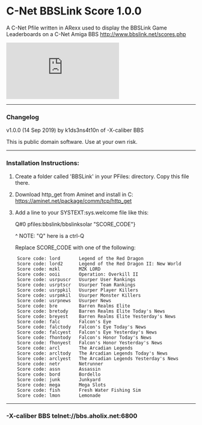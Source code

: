 # C-Net BBSLink Score 1.0.0 

A C-Net Pfile written in ARexx used to display the BBSLink Game Leaderboards on a C-Net Amiga BBS 
http://www.bbslink.net/scores.php

![BBSLink.net LORD Leaderboard](http://games.bbslink.net/score.php?door=lord&type=image)



**************************************************************************

### Changelog
                                                                   
v1.0.0 (14 Sep 2019) by k1ds3ns4t10n of -X-caliber BBS                                
                                                                    
This is public domain software. Use at your own risk.                                              
**************************************************************************

### Installation Instructions:

1.  Create a folder called 'BBSLink' in your PFiles: directory.
    Copy this file there.
    
2.  Download http_get from Aminet and install in C:
    https://aminet.net/package/comm/tcp/http_get
    
3.  Add a line to your SYSTEXT:sys.welcome file like this:
    
    Q#0 pfiles:bbslink/bbslinksolar "SCORE_CODE"}

    ^ NOTE: "Q" here is a ctrl-Q

    Replace SCORE_CODE with one of the following: 
```
    Score code: lord       Legend of the Red Dragon   
    Score code: lord2      Legend of the Red Dragon II: New World   
    Score code: mzkl       MZK LORD   
    Score code: ooii       Operation: Overkill II   
    Score code: usrpuscr   Usurper User Rankings   
    Score code: usrptscr   Usurper Team Rankings   
    Score code: usrppkil   Usurper Player Killers   
    Score code: usrpmkil   Usurper Monster Killers    
    Score code: usrpnews   Usurper News    
    Score code: bre        Barren Realms Elite   
    Score code: bretody    Barren Realms Elite Today's News   
    Score code: breyest    Barren Realms Elite Yesterday's News     
    Score code: falc       Falcon's Eye   
    Score code: falctody   Falcon's Eye Today's News   
    Score code: falcyest   Falcon's Eye Yesterday's News       
    Score code: fhontody   Falcon's Honor Today's News   
    Score code: fhonyest   Falcon's Honor Yesterday's News   
    Score code: arcl       The Arcadian Legends    
    Score code: arcltody   The Arcadian Legends Today's News   
    Score code: arclyest   The Arcadian Legends Yesterday's News   
    Score code: netr       Netrunner   
    Score code: assn       Assassin   
    Score code: bord       Bordello   
    Score code: junk       Junkyard   
    Score code: mega       Mega Slots   
    Score code: fish       Fresh Water Fishing Sim   
    Score code: lmon       Lemonade    
```
**************************************************************************
### -X-caliber BBS telnet://bbs.aholix.net:6800
